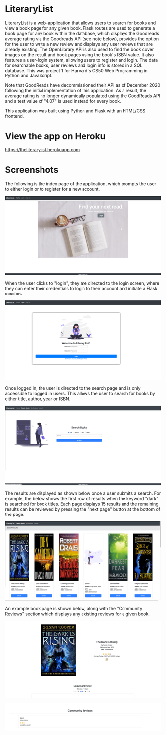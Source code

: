 # LiteraryList

LiteraryList is a web-application that allows users to search for books and view a book page for any given book. Flask routes are used to generate a book page for any book within the database, which displays the Goodreads average rating via the Goodreads API (see note below), provides the option for the user to write a new review and displays any user reviews that are already existing. The OpenLibrary API is also used to find the book cover images on the result and book pages using the book's ISBN value. It also features a user-login system, allowing users to register and login. The data for searchable books, user reviews and login info is stored in a SQL database. This was project 1 for Harvard's CS50 Web Programming in Python and JavaScript.

Note that GoodReads have decommissioned their API as of December 2020 following the initial implementation of this application. As a result, the average rating is no longer dynamically populated using the GoodReads API and a test value of "4.07" is used instead for every book.

This application was built using Python and Flask with an HTML/CSS frontend.

# View the app on Heroku
https://theliterarylist.herokuapp.com

# Screenshots

The following is the index page of the application, which prompts the user to either login or to register for a new account.

![](static/images/screenshot1.png)



When the user clicks to "login", they are directed to the login screen, where they can enter their credentials to login to their account and initiate a Flask session.

![](static/images/screenshot2.png)



Once logged in, the user is directed to the search page and is only accessible to logged in users. This allows the user to search for books by either title, author, year or ISBN.

![](static/images/screenshot3.png)



The results are displayed as shown below once a user submits a search. For example, the below shows the first row of results when the keyword "dark" is searched for book titles. Each page displays 15 results and the remaining results can be reviewed by pressing the "next page" button at the bottom of the page. 

![](static/images/screenshot4.png)



An example book page is shown below, along with the "Community Reviews" section which displays any existing reviews for a given book.

![](static/images/screenshot5.png)

![](static/images/screenshot6.png)
